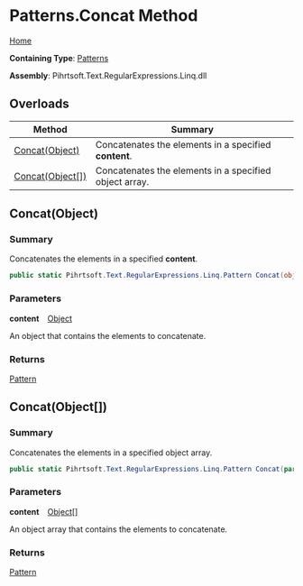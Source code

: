 # Patterns\.Concat Method

[Home](../../../../../../README.md)

**Containing Type**: [Patterns](../README.md)

**Assembly**: Pihrtsoft\.Text\.RegularExpressions\.Linq\.dll

## Overloads

| Method | Summary |
| ------ | ------- |
| [Concat(Object)](#Pihrtsoft_Text_RegularExpressions_Linq_Patterns_Concat_System_Object_) | Concatenates the elements in a specified **content**\. |
| [Concat(Object\[\])](#Pihrtsoft_Text_RegularExpressions_Linq_Patterns_Concat_System_Object___) | Concatenates the elements in a specified object array\. |

## Concat\(Object\) <a name="Pihrtsoft_Text_RegularExpressions_Linq_Patterns_Concat_System_Object_"></a>

### Summary

Concatenates the elements in a specified **content**\.

```csharp
public static Pihrtsoft.Text.RegularExpressions.Linq.Pattern Concat(object content)
```

### Parameters

**content** &ensp; [Object](https://docs.microsoft.com/en-us/dotnet/api/system.object)

An object that contains the elements to concatenate\.

### Returns

[Pattern](../../Pattern/README.md)

## Concat\(Object\[\]\) <a name="Pihrtsoft_Text_RegularExpressions_Linq_Patterns_Concat_System_Object___"></a>

### Summary

Concatenates the elements in a specified object array\.

```csharp
public static Pihrtsoft.Text.RegularExpressions.Linq.Pattern Concat(params object[] content)
```

### Parameters

**content** &ensp; [Object](https://docs.microsoft.com/en-us/dotnet/api/system.object)\[\]

An object array that contains the elements to concatenate\.

### Returns

[Pattern](../../Pattern/README.md)


